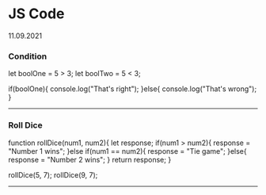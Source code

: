 # JS Code

11.09.2021
### Condition
let boolOne = 5 > 3;
let boolTwo = 5 < 3;

if(boolOne){
console.log("That's right");
}else{
console.log("That's wrong");
}

--------
### Roll Dice 
function rollDice(num1, num2){
let response;
if(num1 > num2){
response = "Number 1 wins";
}else if(num1 == num2){
response = "Tie game";
}else{
response = "Number 2 wins";
}
return response;
}

rollDice(5, 7);
rollDice(9, 7);

-------

